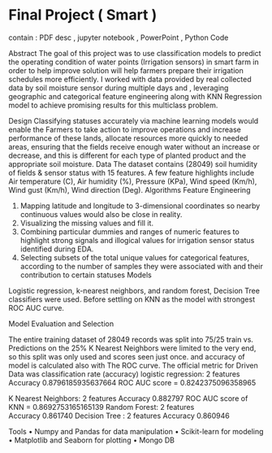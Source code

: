 # Final Project ( Smart )
 contain : PDF desc , jupyter notebook , PowerPoint , Python Code
 
 Abstract 
The goal of this project was to use classification models to predict the operating condition of water points (Irrigation sensors) in smart farm in order to help improve  solution will help farmers prepare their irrigation schedules more efficiently.
I worked with data provided by real collected data by soil moisture sensor during multiple days and , leveraging geographic and categorical feature engineering along with KNN Regression model to achieve promising results for this multiclass problem. 

Design
 Classifying statuses accurately via machine learning models would enable the Farmers to take action to improve operations and increase performance of these lands, allocate resources more quickly to needed areas, ensuring that the fields receive enough water without an increase or decrease, and this is different for each type of planted product and the appropriate soil moisture.
Data
The dataset contains (28049) soil humidity of fields & sensor status with 15 features. A few feature highlights include Air temperature (C), Air humidity (%), Pressure (KPa), Wind speed (Km/h), Wind gust (Km/h), Wind direction (Deg).
Algorithms
Feature Engineering

1.	Mapping latitude and longitude to 3-dimensional coordinates so nearby continuous values would also be close in reality.
2.	Visualizing the missing values and fill it.
3.	Combining particular dummies and ranges of numeric features to highlight strong signals and illogical values for irrigation sensor status identified during EDA.
4.	Selecting subsets of the total unique values for categorical features, according to the number of samples they were associated with and their contribution to certain statuses
Models

Logistic regression, k-nearest neighbors, and random forest, Decision Tree classifiers were used. Before settling on KNN as the model with strongest ROC AUC curve. 

Model Evaluation and Selection

The entire training dataset of 28049 records was split into 75/25 train vs. Predictions on the 25% K Nearest Neighbors were limited to the very end, so this split was only used and scores seen just once. and accuracy of model is calculated also with The ROC curve. The official metric for Driven Data was classification rate (accuracy)
logistic regression: 2 features 
Accuracy 0.8796185935637664
ROC AUC score = 0.8242375096358965

K Nearest Neighbors: 2 features
Accuracy 0.882797
ROC AUC score of KNN = 0.8692753165165139
Random Forest: 2 features	
Accuracy 0.861740
Decision Tree : 2 features
Accuracy 0.860946

Tools
•	Numpy and Pandas for data manipulation
•	Scikit-learn for modeling
•	Matplotlib and Seaborn for plotting
•	Mongo DB

 

